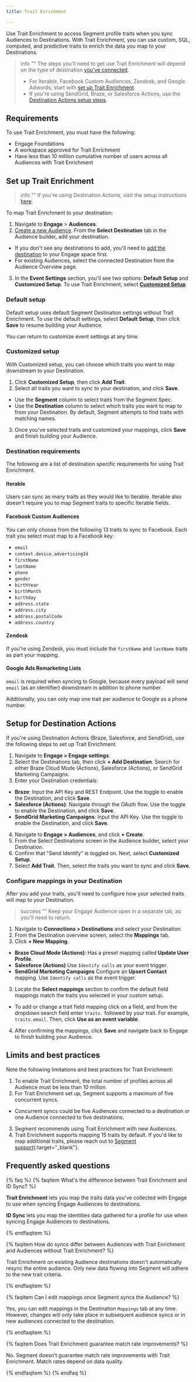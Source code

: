 ```yaml
---
title: Trait Enrichment 

---
```


Use Trait Enrichment to access Segment profile traits when you sync Audiences to Destinations. With Trait Enrichment, you can use custom, SQL, computed, and predictive traits to enrich the data you map to your Destinations. 

<!-- probably cut
Visit [Trait Enrichment Sample Data](#) to view sample data synced using Trait Enrichment.
-->

> info ""
> The steps you'll need to get use Trait Enrichment will depend on the type of destination [you've connected](/docs/unify/trait-activation/trait-activation-setup/). 
> - For Iterable, Facebook Custom Audiences, Zendesk, and Google Adwords, start with [set up Trait Enrichment](#set-up-trait-enrichment). 
> - If you're using SendGrid, Braze, or Salesforce Actions, use the [Destination Actions setup steps](#setup-for-destination-actions). 

## Requirements

To use Trait Enrichment, you must have the following:

- Engage Foundations 
- A workspace approved for Trait Enrichment 
- Have less than 10 million cumulative number of users across all Audiences with Trait Enrichment

## Set up Trait Enrichment

> info ""
> If you're using Destination Actions, visit the setup instructions [here](#setup-for-destination-actions).

To map Trait Enrichment to your destination:

1. Navigate to **Engage** > **Audiences**.
2. [Create a new Audience](/docs/engage/audiences/). From the **Select Destination** tab in the Audience builder, add your destination.
- If you don't see any destinations to add, you'll need to [add the destination](/docs/connections/destinations/add-destination/#adding-a-destination) to your Engage space first.
- For existing Audiences, select the connected Destination from the Audience Overview page.
3. In the **Event Settings** section, you'll see two options: **Default Setup** and **Customized Setup**. To use Trait Enrichment, select [**Customized Setup**](#customized-setup). 

### Default setup 

Default setup uses default Segment Destination settings without Trait Enrichment. To use the default settings, select **Default Setup**, then click **Save** to resume building your Audience. 

You can return to customize event settings at any time. 

### Customized setup

With Customized setup, you can choose which traits you want to map downstream to your Destination. 

1. Click **Customized Setup**, then click **Add Trait**.
2. Select all traits you want to sync to your destination, and click **Save**. 
- Use the **Segment** column to select traits from the Segment Spec. 
- Use the **Destination** column to select which traits you want to map to from your Destination. By default, Segment attempts to find traits with matching names.
3. Once you've selected traits and customized your mappings, click **Save** and finish building your Audience. 

### Destination requirements 

The following are a list of destination specific requirements for using Trait Enrichment. 

#### Iterable

Users can sync as many traits as they would like to Iterable. Iterable also doesn't require you to map Segment traits to specific Iterable fields. 

#### Facebook Custom Audiences

You can only choose from the following 13 traits to sync to Facebook. Each trait you select must map to a Facebook key:
- `email`
- `context.device.advertisingId`
- `firstName`
- `lastName`
- `phone`
- `gender`
- `birthYear`
- `birthMonth`
- `birthday`
- `address.state`
- `address.city`
- `address.postalCode`
- `address.country`

#### Zendesk

If you're using Zendesk, you must include the `firstName` and `lastName` traits as part your mapping. 

#### Google Ads Remarketing Lists

`email` is required when syncing to Google, because every payload will send `email` (as an identifier) downstream in addition to phone number. 

Additionally, you can only map one trait per audience to Google as a phone number.

## Setup for Destination Actions 

If you're using Destination Actions (Braze, Salesforce, and SendGrid), use the following steps to set up Trait Enrichment.

1. Navigate to **Engage > Engage settings**. 
2. Select the Destinations tab, then click **+ Add Destination**. Search for either Braze Cloud Mode (Actions), Salesforce (Actions), or SendGrid Marketing Campaigns. 
3. Enter your Destination credentials:
- **Braze**: Input the API Key and REST Endpoint. Use the toggle to enable the Destination, and click **Save**. 
- **Salesforce (Actions)**: Navigate through the OAuth flow. Use the toggle to enable the Destination, and click **Save**. 
- **SendGrid Marketing Campaigns**: Input the API Key. Use the toggle to enable the Destination, and click **Save**.
4. Navigate to **Engage > Audiences**, and click **+ Create**. 
5. From the Select Destinations screen in the Audience builder, select your Destination. 
6. Confirm that "Send Identify" is toggled on. Next, select **Customized Setup**.
7. Select **Add Trait**. Then, select the traits you want to sync and click **Save**.

### Configure mappings in your Destination

After you add your traits, you'll need to configure how your selected traits will map to your Destination.

> success ""
> Keep your Engage Audience open in a separate tab, as you'll need to return. 

1. Navigate to **Connections > Destinations** and select your Destination.
1. From the Destination overview screen, select the **Mappings** tab. 
2. Click **+ New Mapping**.
- **Braze Cloud Mode (Actions)**: Has a preset mapping called **Update User Profile**. 
- **Salesforce (Actions)** Use `Identify calls` as your event trigger.
- **SendGrid Marketing Campaigns** Configure an **Upsert Contact** mapping. Use `Identify calls` as the event trigger. 
3. Locate the  **Select mappings** section to confirm the default field mappings match the traits you selected in your custom setup. 
- To add or change a trait field mapping click on a field, and from the dropdown search field enter `traits.` followed by your trait. For example, `traits.email`. Then, click **Use as an event variable**.
4. After confirming the mappings, click **Save** and navigate back to Engage to finish building your Audience. 


## Limits and best practices

Note the following limitations and best practices for Trait Enrichment:

1. To enable Trait Enrichment, the total number of profiles across all Audience must be less than 10 million.
2. For Trait Enrichment set up, Segment supports a maximum of five concurrent syncs. 
- Concurrent syncs could be five Audiences connected to a destination or one Audience connected to five destinations.
3. Segment recommends using Trait Enrichment with new Audiences. 
4. Trait Enrichment supports mapping 15 traits by default. If you'd like to map additional traits, please reach out to [Segment support](https://segment.com/help/contact/){:target="_blank"}.

## Frequently asked questions
{% faq %}
{% faqitem What's the difference between Trait Enrichment and ID Sync? %}

**Trait Enrichment** lets you map the traits data you've collected with Engage to use when syncing Engage Audiences to destinations. 

**ID Sync** lets you map the identities data gathered for a profile for use when syncing Engage Audiences to destinations.

{% endfaqitem %}

{% faqitem How do syncs differ between Audiences with Trait Enrichment and Audiences without Trait Enrichment? %}

Trait Enrichment on existing Audience destinations doesn't automatically resync the entire audience. Only new data flowing into Segment will adhere to the new trait criteria. 

{% endfaqitem %}

{% faqitem Can I edit mappings once Segment syncs the Audience? %}

Yes, you can edit mappings in the Destination `Mappings` tab at any time. However, changes will only take place in subsequent audience syncs or in new audiences connected to the destination.

{% endfaqitem %}

{% faqitem Does Trait Enrichment guarantee match rate improvements? %}

No. Segment doesn't guarantee match rate improvements with Trait Enrichment. Match rates depend on data quality.

{% endfaqitem %}
{% endfaq %}